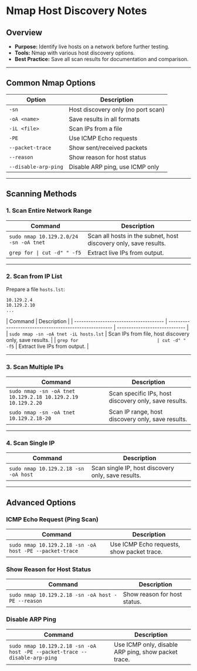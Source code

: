 # Nmap Host Discovery Notes

## Overview

-   **Purpose:** Identify live hosts on a network before further testing.
-   **Tools:** Nmap with various host discovery options.
-   **Best Practice:** Save all scan results for documentation and comparison.

---

## Common Nmap Options

| Option               | Description                        |
| -------------------- | ---------------------------------- |
| `-sn`                | Host discovery only (no port scan) |
| `-oA <name>`         | Save results in all formats        |
| `-iL <file>`         | Scan IPs from a file               |
| `-PE`                | Use ICMP Echo requests             |
| `--packet-trace`     | Show sent/received packets         |
| `--reason`           | Show reason for host status        |
| `--disable-arp-ping` | Disable ARP ping, use ICMP only    |

---

## Scanning Methods

### 1. Scan Entire Network Range

| Command                                | Description                                                      |
| -------------------------------------- | ---------------------------------------------------------------- |
| `sudo nmap 10.129.2.0/24 -sn -oA tnet` | Scan all hosts in the subnet, host discovery only, save results. |
| `grep for \| cut -d" " -f5`            | Extract live IPs from output.                                  |

---

### 2. Scan from IP List

Prepare a file `hosts.lst`:

```
10.129.2.4
10.129.2.10
...
```

| Command                                | Description                                            |
| -------------------------------------- | ------------------------------------------------------ | ----------------------------- |
| `sudo nmap -sn -oA tnet -iL hosts.lst` | Scan IPs from file, host discovery only, save results. |
| `grep for                              | cut -d" " -f5`                                         | Extract live IPs from output. |

---

### 3. Scan Multiple IPs

| Command                                                      | Description                                           |
| ------------------------------------------------------------ | ----------------------------------------------------- |
| `sudo nmap -sn -oA tnet 10.129.2.18 10.129.2.19 10.129.2.20` | Scan specific IPs, host discovery only, save results. |
| `sudo nmap -sn -oA tnet 10.129.2.18-20`                      | Scan IP range, host discovery only, save results.     |

---

### 4. Scan Single IP

| Command                              | Description                                        |
| ------------------------------------ | -------------------------------------------------- |
| `sudo nmap 10.129.2.18 -sn -oA host` | Scan single IP, host discovery only, save results. |

---

## Advanced Options

### ICMP Echo Request (Ping Scan)

| Command                                                 | Description                                |
| ------------------------------------------------------- | ------------------------------------------ |
| `sudo nmap 10.129.2.18 -sn -oA host -PE --packet-trace` | Use ICMP Echo requests, show packet trace. |

### Show Reason for Host Status

| Command                                           | Description                  |
| ------------------------------------------------- | ---------------------------- |
| `sudo nmap 10.129.2.18 -sn -oA host -PE --reason` | Show reason for host status. |

### Disable ARP Ping

| Command                                                                    | Description                                         |
| -------------------------------------------------------------------------- | --------------------------------------------------- |
| `sudo nmap 10.129.2.18 -sn -oA host -PE --packet-trace --disable-arp-ping` | Use ICMP only, disable ARP ping, show packet trace. |
